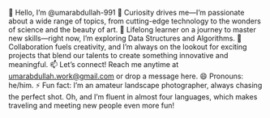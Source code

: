 👋 Hello, I’m @umarabdullah-991
👀 Curiosity drives me—I’m passionate about a wide range of topics, from cutting-edge technology to the wonders of science and the beauty of art.
🌱 Lifelong learner on a journey to master new skills—right now, I’m exploring Data Structures and Algorithms.
💞️ Collaboration fuels creativity, and I’m always on the lookout for exciting projects that blend our talents to create something innovative and meaningful.
📫 Let’s connect! Reach me anytime at umarabdullah.work@gmail.com or drop a message here.
😄 Pronouns: he/him.
⚡ Fun fact: I’m an amateur landscape photographer, always chasing the perfect shot. Oh, and I’m fluent in almost four languages, which makes traveling and meeting new people even more fun!

<!---
umarabdullah-991/umarabdullah-991 is a ✨ special ✨ repository because its `README.md` (this file) appears on your GitHub profile.
You can click the Preview link to take a look at your changes.
--->
